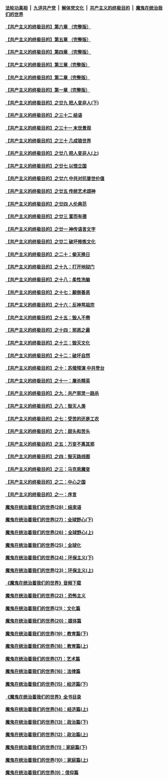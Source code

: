 ####  [法轮功真相](../../../../basic/blob/master/README.md?t=12170613) &nbsp;|&nbsp; [九评共产党](../../../../9ping.md/blob/master/README.md?t=12170613) &nbsp;|&nbsp; [解体党文化](../../../../jtdwh.md/blob/master/README.md?t=12170613)  &nbsp;|&nbsp; [共产主义的终极目的](../../../../gczydzjmd.md/blob/master/README.md?t=12170613) &nbsp;|&nbsp; [魔鬼在统治我们的世界](../../../../mgztzwmdsj.md/blob/master/README.md?t=12170613) 

#### [【共产主义的终极目的】第六章 （完整版）](../pages/nsc422/n11428913.md?t=12170613) 

#### [【共产主义的终极目的】第五章 （完整版）](../pages/nsc422/n11428912.md?t=12170613) 

#### [【共产主义的终极目的】第四章 （完整版）](../pages/nsc422/n11428907.md?t=12170613) 

#### [【共产主义的终极目的】第三章（完整版）](../pages/nsc422/n11428848.md?t=12170613) 

#### [【共产主义的终极目的】第二章（完整版）](../pages/nsc422/n11428831.md?t=12170613) 

#### [【共产主义的终极目的】第一章（完整版）](../pages/nsc422/n11417651.md?t=12170613) 

#### [【共产主义的终极目的】之廿九 把人变非人(下)](../pages/nsc422/n11344140.md?t=12170613) 

#### [【共产主义的终极目的】之三十二 结语](../pages/nsc422/n11360535.md?t=12170613) 

#### [【共产主义的终极目的】之三十一 末世景观](../pages/nsc422/n11351129.md?t=12170613) 

#### [【共产主义的终极目的】之三十 几成狼世界](../pages/nsc422/n11348280.md?t=12170613) 

#### [【共产主义的终极目的】之廿八 把人变非人(上)](../pages/nsc422/n11340492.md?t=12170613) 

#### [【共产主义的终极目的】之廿七 以恨立国](../pages/nsc422/n11336944.md?t=12170613) 

#### [【共产主义的终极目的】之廿六 中共对抗普世价值](../pages/nsc422/n11324785.md?t=12170613) 

#### [【共产主义的终极目的】之廿五 传统艺术颂神](../pages/nsc422/n11296396.md?t=12170613) 

#### [【共产主义的终极目的】之廿四 人伦典范](../pages/nsc422/n11296397.md?t=12170613) 

#### [【共产主义的终极目的】之廿三 富而有德](../pages/nsc422/n11283598.md?t=12170613) 

#### [【共产主义的终极目的】之廿一 神传语言文字](../pages/nsc422/n11263265.md?t=12170613) 

#### [【共产主义的终极目的】之廿二 破坏修炼文化](../pages/nsc422/n11245728.md?t=12170613) 

#### [【共产主义的终极目的】之二十：偷天换日](../pages/nsc422/n11238846.md?t=12170613) 

#### [【共产主义的终极目的】之十九：打开地狱门](../pages/nsc422/n11206376.md?t=12170613) 

#### [【共产主义的终极目的】之十八：柔性洗脑](../pages/nsc422/n11199994.md?t=12170613) 

#### [【共产主义的终极目的】之十七：颠倒善恶](../pages/nsc422/n11179782.md?t=12170613) 

#### [【共产主义的终极目的】之十六：反神骂祖宗](../pages/nsc422/n11166798.md?t=12170613) 

#### [【共产主义的终极目的】之十五：毁人不倦](../pages/nsc422/n11166792.md?t=12170613) 

#### [【共产主义的终极目的】之十四：邪恶之最](../pages/nsc422/n11150249.md?t=12170613) 

#### [【共产主义的终极目的】之十三：毁灭文化](../pages/nsc422/n11135227.md?t=12170613) 

#### [【共产主义的终极目的】之十二：破坏自然](../pages/nsc422/n11135214.md?t=12170613) 

#### [【共产主义的终极目的】之十：苏俄预演 中共登台](../pages/nsc422/n11118424.md?t=12170613) 

#### [【共产主义的终极目的】之十一：屠杀精英](../pages/nsc422/n11118442.md?t=12170613) 

#### [【共产主义的终极目的】之九：共产邪灵一路杀](../pages/nsc422/n11114139.md?t=12170613) 

#### [【共产主义的终极目的】之八：毁灭人类](../pages/nsc422/n11108503.md?t=12170613) 

#### [【共产主义的终极目的】之七：受苦的还是工农](../pages/nsc422/n11101809.md?t=12170613) 

#### [【共产主义的终极目的】之六：甜头和苦头](../pages/nsc422/n11096971.md?t=12170613) 

#### [【共产主义的终极目的】之五：万变不离其邪](../pages/nsc422/n11091285.md?t=12170613) 

#### [【共产主义的终极目的】之四：毁灭路线图](../pages/nsc422/n11086284.md?t=12170613) 

#### [【共产主义的终极目的】之三：马克思魔变](../pages/nsc422/n11061941.md?t=12170613) 

#### [【共产主义的终极目的】之二：中心之国](../pages/nsc422/n11047728.md?t=12170613) 

#### [【共产主义的终极目的】之一：序言](../pages/nsc422/n11086077.md?t=12170613) 

#### [魔鬼在统治着我们的世界(28)：结束语](../pages/nsc422/n10936246.md?t=12170613) 

#### [魔鬼在统治着我们的世界(27)：全球野心(下)](../pages/nsc422/n10928319.md?t=12170613) 

#### [魔鬼在统治着我们的世界(26)：全球野心(上)](../pages/nsc422/n10900318.md?t=12170613) 

#### [魔鬼在统治着我们的世界(25)：全球化](../pages/nsc422/n10788205.md?t=12170613) 

#### [魔鬼在统治着我们的世界(24)：环保主义(下)](../pages/nsc422/n10695307.md?t=12170613) 

#### [魔鬼在统治着我们的世界(23)：环保主义(上)](../pages/nsc422/n10688613.md?t=12170613) 

#### [《魔鬼在统治着我们的世界》音频下载](../pages/nsc422/n10635553.md?t=12170613) 

#### [魔鬼在统治着我们的世界(22)：恐怖主义](../pages/nsc422/n10614727.md?t=12170613) 

#### [魔鬼在统治着我们的世界(21)：文化篇](../pages/nsc422/n10597706.md?t=12170613) 

#### [魔鬼在统治着我们的世界(20)：媒体篇](../pages/nsc422/n10586579.md?t=12170613) 

#### [魔鬼在统治着我们的世界(19)：教育篇(下)](../pages/nsc422/n10564808.md?t=12170613) 

#### [魔鬼在统治着我们的世界(18)：教育篇(上)](../pages/nsc422/n10526970.md?t=12170613) 

#### [魔鬼在统治着我们的世界(17)：艺术篇](../pages/nsc422/n10499093.md?t=12170613) 

#### [魔鬼在统治着我们的世界(16)：法律篇](../pages/nsc422/n10485969.md?t=12170613) 

#### [魔鬼在统治着我们的世界(15)：经济篇(下)](../pages/nsc422/n10469975.md?t=12170613) 

#### [《魔鬼在统治着我们的世界》全书目录](../pages/nsc422/n10464261.md?t=12170613) 

#### [魔鬼在统治着我们的世界(14)：经济篇(上)](../pages/nsc422/n10457370.md?t=12170613) 

#### [魔鬼在统治着我们的世界(13)：政治篇(下)](../pages/nsc422/n10448270.md?t=12170613) 

#### [魔鬼在统治着我们的世界(12)：政治篇(上)](../pages/nsc422/n10444576.md?t=12170613) 

#### [魔鬼在统治着我们的世界(11)：家庭篇(下)](../pages/nsc422/n10440961.md?t=12170613) 

#### [魔鬼在统治着我们的世界(10)：家庭篇(上)](../pages/nsc422/n10435448.md?t=12170613) 

#### [魔鬼在统治着我们的世界(9)：信仰篇](../pages/nsc422/n10432159.md?t=12170613) 

